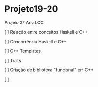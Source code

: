 # Projeto19-20
Projeto 3º Ano LCC

[ ] Relação entre conceitos Haskell e C++

[ ] Concorrência Haskell e C++

[ ] C++ Templates

[ ] Traits

[ ] Criação de biblioteca "funcional" em C++

[ ]
